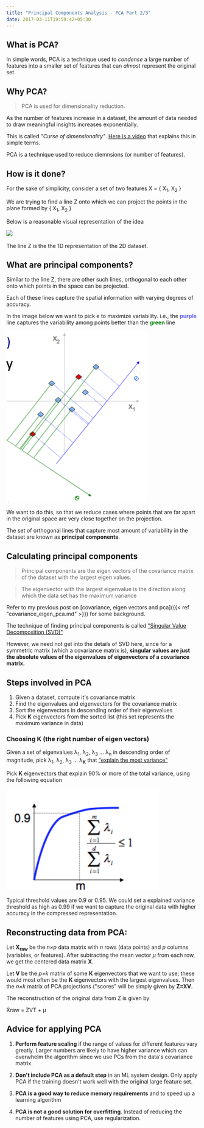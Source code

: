 ```yaml
---
title: "Principal Components Analysis - PCA Part 2/3"
date: 2017-03-11T19:59:42+05:30
---
```


## What is PCA?

In simple words, PCA is a technique used to _condense_ a large number of features into a smaller set of features that can _almost_ represent the original set.

## Why PCA?

> PCA is used for dimensionality reduction.

As the number of features increase in a dataset, the amount of data needed to draw meaningful insights increases exponentially.

This is called _"Curse of dimensionality"_. [Here is a video](https://www.youtube.com/watch?v=QZ0DtNFdDko) that explains this in simple terms.

PCA is a technique used to reduce diemnsions (or number of features).

## How is it done?

For the sake of simplicity, consider a set of two features X = { X<sub>1</sub>, X<sub>2</sub> }

We are trying to find a line Z onto which we can project the points in the plane formed by { X<sub>1</sub>, X<sub>2</sub> }

Below is a reasonable visual representation of the idea

<img class="special-img-class" style="max-width:400px; max-height:450px" src="https://liorpachter.files.wordpress.com/2014/05/pca_figure1.jpg?w=490&h=490" />

The line Z is the the 1D representation of the 2D dataset.

## What are principal components?

Similar to the line Z, there are other such lines, orthogonal to each other onto which points in the space can be projected.

Each of these lines capture the spatial information with varying degrees of accuracy.

In the image below we want to pick e to maximize variability. i.e., the <span style="color:#5f5fff"> **purple** </span> line captures the variability among points better than the <span style="color:green"> **green** </span> line

<a href='http://www.inf.ed.ac.uk/teaching/courses/iaml/slides/dim-2x2.pdf'><img class="special-img-class" style="max-width:400px; max-height:450px" src="/img/pca/PCA1.png" /></a>

We want to do this, so that we reduce cases where points that are far apart in the original space are very close together on the projection.

The set of orthogonal lines that capture most amount of variability in the dataset are known as **principal components**.

## Calculating principal components

> Principal components are the eigen vectors of the covariance matrix of the dataset with the largest eigen values.

> The eigenvector with the largest eigenvalue is the direction along which the data set has the maximum variance

Refer to my previous post on [covariance, eigen vectors and pca]({{< ref "covariance_eigen_pca.md" >}}) for some background.

The technique of finding principal components is called ["Singular Value Decomposition (SVD)"](https://stats.stackexchange.com/questions/134282/relationship-between-svd-and-pca-how-to-use-svd-to-perform-pca)

However, we need not get into the details of SVD here, since for a symmetric matrix (which a covariance matrix is), **singular values are just the absolute values of the eigenvalues of eigenvectors of a covariance matrix.**

## Steps involved in PCA

1. Given a dataset, compute it's covariance matrix
2. Find the eigenvalues and eigenvectors for the covariance matrix
3. Sort the eigenvectors in descending order of their eigenvalues
4. Pick **K** eigenvectors from the sorted list (this set represents the maximum variance in data)

### Choosing **K** (the right number of eigen vectors)

Given a set of eigenvalues &lambda;<sub>1</sub>, &lambda;<sub>2</sub>, &lambda;<sub>3</sub> ... &lambda;<sub>n</sub> in descending order of magnitude, pick &lambda;<sub>1</sub>, &lambda;<sub>2</sub>, &lambda;<sub>3</sub> ... &lambda;<sub><b>K</b></sub> that ["explain the most variance"](https://ro-che.info/articles/2017-12-11-pca-explained-variance)

Pick **K** eigenvectors that explain 90% or more of the total variance, using the following equation

<a href='http://www.inf.ed.ac.uk/teaching/courses/iaml/slides/dim-2x2.pdf'><img class="special-img-class" style="max-width:400px; max-height:450px" src="/img/pca/explained_variance_pca.png" /></a>

Typical threshold values are 0.9 or 0.95.
We could set a explained variance threshold as high as 0.99 if we want to capture the original data with higher accuracy in the compressed representation.

## Reconstructing data from PCA:

Let **X<sub>raw</sub>** be the _n×p_ data matrix with _n_ rows (data points) and _p_ columns (variables, or features). After subtracting the mean vector _μ_ from each row, we get the centered data matrix **X**.

Let **V** be the _p×k_ matrix of some **K** eigenvectors that we want to use; these would most often be the **K** eigenvectors with the largest eigenvalues. Then the _n×k_ matrix of PCA projections ("scores"
will be simply given by **Z=XV**.

The reconstruction of the original data from Z is given by

X̂raw = ZVT + μ

## Advice for applying PCA

1. **Perform feature scaling** if the range of values for different features vary greatly.
   Larger numbers are likely to have higher variance which can overwhelm the algorithm since we use PCs from the data's covariance matrix.

2. **Don't include PCA as a default step** in an ML system design. Only apply PCA if the training doesn't work well with the original large feature set.

3. **PCA is a good way to reduce memory requirements** and to speed up a learning algorithm

4. **PCA is not a good solution for overfitting**. Instead of reducing the number of features using PCA, use regularization.
